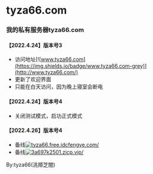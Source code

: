 # tyza66.com
### 我的私有服务器tyza66.com

#### 【2022.4.24】版本号3
- 访问地址[![www.tyza66.com](https://img.shields.io/badge/www.tyza66.com-grey)](http://www.tyza66.com/)  
- 更新了欢迎界面
- 只能在白天访问，因为晚上寝室会断电  

#### 【2022.4.24】版本号4
- 关闭测试模式，启功正式模式  

#### 【2022.4.26】版本号4
- 备线[![tyza66.free.idcfengye.com/](https://img.shields.io/badge/tyza66.free.idcfengye.com/-grey)](http://tyza66.free.idcfengye.com/) 
- 备线[![3a697k2501.zicp.vip/](https://img.shields.io/badge/3a697k2501.zicp.vip/-grey)](http://3a697k2501.zicp.vip/) 

By:tyza66(洮羱芝闇)
